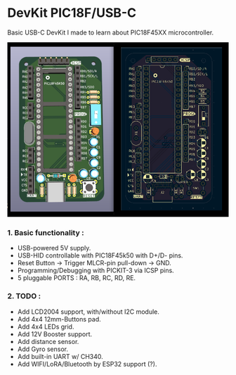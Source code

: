 DevKit PIC18F/USB-C
=====================
Basic USB-C DevKit I made to learn about PIC18F45XX microcontroller.

![overview](https://github.com/thetrung/DevKit_PIC18F/blob/master/Overview_DevKit_PIC18F.png)

### 1. Basic functionality :
- USB-powered 5V supply.
- USB-HID controllable with PIC18F45k50 with D+/D- pins.
- Reset Button -> Trigger MLCR-pin pull-down -> GND.
- Programming/Debugging with PICKIT-3 via ICSP pins.
- 5 pluggable PORTS : RA, RB, RC, RD, RE.

### 2. TODO :
- Add LCD2004 support, with/without I2C module.
- Add 4x4 12mm-Buttons pad.
- Add 4x4 LEDs grid.
- Add 12V Booster support.
- Add distance sensor.
- Add Gyro sensor.
- Add built-in UART w/ CH340.
- Add WIFI/LoRA/Bluetooth by ESP32 support (?).
  
